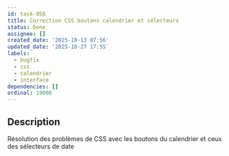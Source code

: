 ```yaml
---
id: task-058
title: Correction CSS boutons calendrier et sélecteurs
status: Done
assignee: []
created_date: '2025-10-13 07:56'
updated_date: '2025-10-27 17:55'
labels:
  - bugfix
  - css
  - calendrier
  - interface
dependencies: []
ordinal: 19000
---
```


## Description

<!-- SECTION:DESCRIPTION:BEGIN -->
Résolution des problèmes de CSS avec les boutons du calendrier et ceux des sélecteurs de date
<!-- SECTION:DESCRIPTION:END -->
